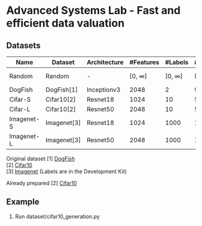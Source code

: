 # Advanced Systems Lab - Fast and efficient data valuation


## Datasets

|Name       | Dataset       | Architecture| #Features   | #Labels     |   #Train    |  #Test      |Images     | 
|-----------| ------------- |-------------|------------ |-----------  | ------------| ------------| ----------|
|Random     | Random        |     -       |   [0, ∞]    |   [0,  ∞]   |  [0,  ∞]    |  [0,  ∞]    |  ❌       |
|DogFish    | DogFish[1]    | Inceptionv3 |   2048      |   2         |  900        |  300        |  ❌       |
|Cifar-S    | Cifar10[2]    |  Resnet18   |   1024      |   10        |  50k        |  10k        |  ✅       |
|Cifar-L    | Cifar10[2]    |  Resnet50   |   2048      |   10        |  50k        |  10k        |  ✅       |
|Imagenet-S | Imagenet[3]   |  Resnet18   |   1024      |   1000      |  1M         |  50k        |  ✅       |
|Imagenet-L | Imagenet[3]   |  Resnet50   |   2048      |   1000      |  1M         |  50k        |  ✅       |

Original dataset
[1] [DogFish](https://worksheets.codalab.org/bundles/0x550cd344825049bdbb865b887381823c) <br>
[2] [Cifar10](https://www.cs.toronto.edu/~kriz/cifar.html)<br>
[3] [Imagenet](https://image-net.org/challenges/LSVRC/2010/2010-downloads.php) (Labels are in the Development Kit)

Already prepared
[2] [Cifar10](https://polybox.ethz.ch/index.php/s/flCES6dSsSL7LKD)

## Example
1. Run dataset/cifar10_generation.py
